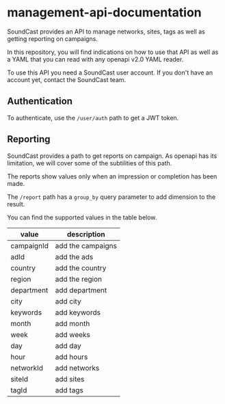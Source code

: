 # management-api-documentation

SoundCast provides an API to manage networks, sites, tags as well as getting reporting on campaigns.

In this repository, you will find indications on how to use that API as well as a YAML that you can read with any openapi v2.0 YAML reader.

To use this API you need a SoundCast user account. If you don't have an account yet, contact the SoundCast team.

## Authentication

To authenticate, use the `/user/auth` path to get a JWT token.

## Reporting

SoundCast provides a path to get reports on campaign. As openapi has its limitation, we will cover some of the subtilities of this path.

The reports show values only when an impression or completion has been made.

The `/report` path has a `group_by` query parameter to add dimension to the result.

You can find the supported values in the table below.

| value | description |
| ----- | ----------- |
| campaignId | add the campaigns |
| adId | add the ads |
| country | add the country |
| region | add the region |
| department | add department |
| city | add city |
| keywords | add keywords |
| month | add month |
| week | add weeks |
| day | add day |
| hour | add hours |
| networkId | add networks |
| siteId | add sites |
| tagId | add tags |
